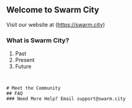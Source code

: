 ## Welcome to Swarm City

Visit our website at (https://swarm.city)



### What is Swarm City?

1. Past
2. Present
3. Future

```links to articles


# Meet the Community
## FAQ
### Need More Help? Email support@swarm.city
